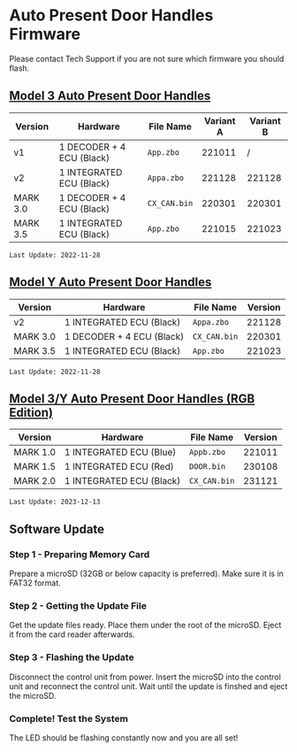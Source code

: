 # Auto Present Door Handles Firmware

Please contact Tech Support if you are not sure which firmware you should flash.

## [Model 3 Auto Present Door Handles](https://evoffer.com/product/model-3-auto-present-door-handles/)
| Version | Hardware | File Name | Variant A | Variant B |
| --- | --- | --- | --- | --- |
| v1 | 1 DECODER + 4 ECU (Black) | `App.zbo` | 221011 | / |
| v2 | 1 INTEGRATED ECU (Black) | `Appa.zbo` | 221128 | 221128 |
| MARK 3.0 | 1 DECODER + 4 ECU (Black) | `CX_CAN.bin` | 220301 | 220301 |
| MARK 3.5 | 1 INTEGRATED ECU (Black) | `App.zbo` | 221015 | 221023 |

```
Last Update: 2022-11-28
```

## [Model Y Auto Present Door Handles](https://evoffer.com/product/model-y-auto-present-door-handles/)
| Version | Hardware | File Name | Version |
| --- | --- | --- | --- |
| v2 | 1 INTEGRATED ECU (Black) | `Appa.zbo` | 221128 |
| MARK 3.0 | 1 DECODER + 4 ECU (Black) | `CX_CAN.bin` | 220301 |
| MARK 3.5 | 1 INTEGRATED ECU (Black) | `App.zbo` | 221023 |

```
Last Update: 2022-11-28
```

## [Model 3/Y Auto Present Door Handles (RGB Edition)](https://evoffer.com/product/model-3-auto-present-door-handles-rgb-edition/)
| Version | Hardware | File Name | Version |
| --- | --- | --- | --- |
| MARK 1.0 | 1 INTEGRATED ECU (Blue) | `Appb.zbo` | 221011 |
| MARK 1.5 | 1 INTEGRATED ECU (Red) | `DOOR.bin` | 230108 |
| MARK 2.0 | 1 INTEGRATED ECU (Black) | `CX_CAN.bin` | 231121 |
```
Last Update: 2023-12-13
```

## Software Update
### Step 1 - Preparing Memory Card
Prepare a microSD (32GB or below capacity is preferred).
Make sure it is in FAT32 format.

### Step 2 - Getting the Update File
Get the update files ready. Place them under the root of the microSD. Eject it from the card reader afterwards.

### Step 3 - Flashing the Update
Disconnect the control unit from power.
Insert the microSD into the control unit and reconnect the control unit.
Wait until the update is finshed and eject the microSD.


### Complete! Test the System
The LED should be flashing constantly now and you are all set!
